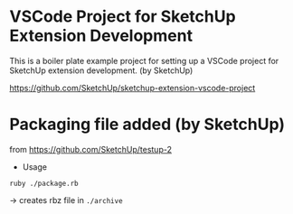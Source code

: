 # VSCode Project for SketchUp Extension Development

This is a boiler plate example project for setting up a VSCode project for SketchUp extension development. (by SketchUp)

https://github.com/SketchUp/sketchup-extension-vscode-project

# Packaging file added (by SketchUp)

from https://github.com/SketchUp/testup-2

- Usage

`ruby ./package.rb`

-> creates rbz file in `./archive`
